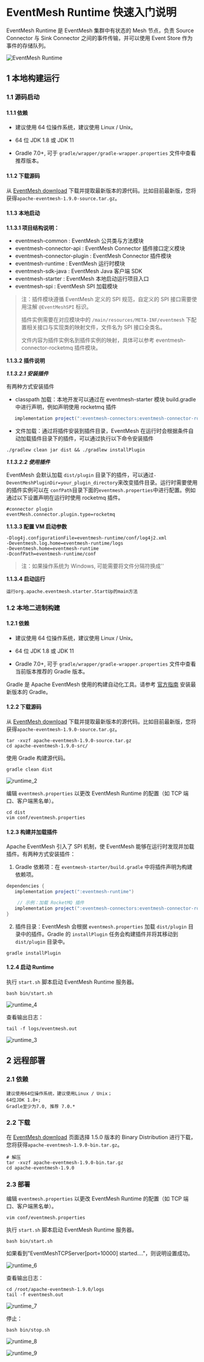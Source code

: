 # EventMesh Runtime 快速入门说明

EventMesh Runtime 是 EventMesh 集群中有状态的 Mesh 节点，负责 Source Connector 与 Sink Connector 之间的事件传输，并可以使用 Event Store 作为事件的存储队列。

![EventMesh Runtime](/images/design-document/runtime.png)

## 1 本地构建运行

### 1.1 源码启动

#### 1.1.1 依赖

- 建议使用 64 位操作系统，建议使用 Linux / Unix。

- 64 位 JDK 1.8 或 JDK 11

- Gradle 7.0+, 可于 `gradle/wrapper/gradle-wrapper.properties` 文件中查看推荐版本。

#### 1.1.2 下载源码

从 [EventMesh download](https://eventmesh.apache.org/download) 下载并提取最新版本的源代码。比如目前最新版，您将获得`apache-eventmesh-1.9.0-source.tar.gz`。

#### 1.1.3 本地启动

**1.1.3.1 项目结构说明：**

- eventmesh-common : EventMesh 公共类与方法模块
- eventmesh-connector-api : EventMesh Connector 插件接口定义模块
- eventmesh-connector-plugin : EventMesh Connector 插件模块
- eventmesh-runtime : EventMesh 运行时模块
- eventmesh-sdk-java : EventMesh Java 客户端 SDK
- eventmesh-starter : EventMesh 本地启动运行项目入口
- eventmesh-spi : EventMesh SPI 加载模块

> 注：插件模块遵循 EventMesh 定义的 SPI 规范，自定义的 SPI 接口需要使用注解 `@EventMeshSPI` 标识。
>
> 插件实例需要在对应模块中的 `/main/resources/META-INF/eventmesh` 下配置相关接口与实现类的映射文件，文件名为 SPI 接口全类名。
>
> 文件内容为插件实例名到插件实例的映射，具体可以参考 eventmesh-connector-rocketmq 插件模块。

**1.1.3.2 插件说明**

***1.1.3.2.1 安装插件***

有两种方式安装插件

- classpath 加载：本地开发可以通过在 eventmesh-starter 模块 build.gradle 中进行声明，例如声明使用 rocketmq 插件

```gradle
   implementation project(":eventmesh-connectors:eventmesh-connector-rocketmq")
```

- 文件加载：通过将插件安装到插件目录，EventMesh 在运行时会根据条件自动加载插件目录下的插件，可以通过执行以下命令安装插件

```shell
./gradlew clean jar dist && ./gradlew installPlugin
```

***1.1.3.2.2 使用插件***

EventMesh 会默认加载 `dist/plugin` 目录下的插件，可以通过`-DeventMeshPluginDir=your_plugin_directory`来改变插件目录。运行时需要使用的插件实例可以在
`confPath`目录下面的`eventmesh.properties`中进行配置。例如通过以下设置声明在运行时使用 rocketmq 插件。

```properties
#connector plugin
eventMesh.connector.plugin.type=rocketmq
```

**1.1.3.3 配置 VM 启动参数**

```properties
-Dlog4j.configurationFile=eventmesh-runtime/conf/log4j2.xml
-Deventmesh.log.home=eventmesh-runtime/logs
-Deventmesh.home=eventmesh-runtime
-DconfPath=eventmesh-runtime/conf
```

> 注：如果操作系统为 Windows, 可能需要将文件分隔符换成'\'

**1.1.3.4 启动运行**

```
运行org.apache.eventmesh.starter.StartUp的main方法
```

### 1.2 本地二进制构建

#### 1.2.1 依赖

- 建议使用 64 位操作系统，建议使用 Linux / Unix。

- 64 位 JDK 1.8 或 JDK 11

- Gradle 7.0+, 可于 `gradle/wrapper/gradle-wrapper.properties` 文件中查看当前版本推荐的 Gradle 版本。

Gradle 是 Apache EventMesh 使用的构建自动化工具。请参考 [官方指南](https://docs.gradle.org/current/userguide/installation.html) 安装最新版本的 Gradle。

#### 1.2.2 下载源码

从 [EventMesh download](https://eventmesh.apache.org/download) 下载并提取最新版本的源代码。比如目前最新版，您将获得`apache-eventmesh-1.9.0-source.tar.gz`。

```console
tar -xvzf apache-eventmesh-1.9.0-source.tar.gz
cd apache-eventmesh-1.9.0-src/
```

使用 Gradle 构建源代码。

```console
gradle clean dist
```

![runtime_2](/images/install/runtime_2.png)

编辑 `eventmesh.properties` 以更改 EventMesh Runtime 的配置（如 TCP 端口、客户端黑名单）。

```console
cd dist
vim conf/eventmesh.properties
```

#### 1.2.3 构建并加载插件

Apache EventMesh 引入了 SPI 机制，使 EventMesh 能够在运行时发现并加载插件。有两种方式安装插件：

1. Gradle 依赖项：在 `eventmesh-starter/build.gradle` 中将插件声明为构建依赖项。

```gradle
dependencies {
   implementation project(":eventmesh-runtime")

    // 示例：加载 RocketMQ 插件
   implementation project(":eventmesh-connectors:eventmesh-connector-rocketmq")
}
```

2. 插件目录：EventMesh 会根据 `eventmesh.properties` 加载 `dist/plugin` 目录中的插件。Gradle 的 `installPlugin` 任务会构建插件并将其移动到 `dist/plugin` 目录中。

```console
gradle installPlugin
```

#### 1.2.4 启动 Runtime

执行 `start.sh` 脚本启动 EventMesh Runtime 服务器。

```console
bash bin/start.sh
```

![runtime_4](/images/install/runtime_4.png)

查看输出日志：

```console
tail -f logs/eventmesh.out
```

![runtime_3](/images/install/runtime_3.png)

## 2 远程部署

### 2.1 依赖

```
建议使用64位操作系统，建议使用Linux / Unix；
64位JDK 1.8+;
Gradle至少为7.0, 推荐 7.0.*
```

### 2.2 下载

在 [EventMesh download](https://eventmesh.apache.org/download) 页面选择 1.5.0 版本的 Binary Distribution 进行下载，您将获得`apache-eventmesh-1.9.0-bin.tar.gz`。

```console
# 解压
tar -xvzf apache-eventmesh-1.9.0-bin.tar.gz
cd apache-eventmesh-1.9.0
```

### 2.3 部署

编辑 `eventmesh.properties` 以更改 EventMesh Runtime 的配置（如 TCP 端口、客户端黑名单）。

```console
vim conf/eventmesh.properties
```

执行 `start.sh` 脚本启动 EventMesh Runtime 服务器。

```console
bash bin/start.sh
```

如果看到"EventMeshTCPServer[port=10000] started...."，则说明设置成功。

![runtime_6](/images/install/runtime_6.png)


查看输出日志：

```console
cd /root/apache-eventmesh-1.9.0/logs
tail -f eventmesh.out
```

![runtime_7](/images/install/runtime_7.png)

停止：

```console
bash bin/stop.sh
```

![runtime_8](/images/install/runtime_8.png)

![runtime_9](/images/install/runtime_9.png)
